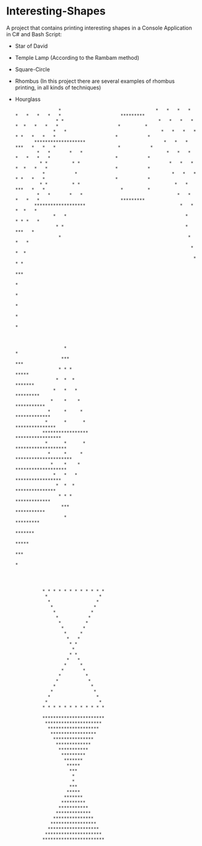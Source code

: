 # Interesting-Shapes

A project that contains printing interesting shapes in a Console Application in C# and Bash Script:

- Star of David
- Temple Lamp (According to the Rambam method)
- Square-Circle
- Rhombus (In this project there are several examples of rhombus printing, in all kinds of techniques)
- Hourglass

                      *                                   *   *   *   *   *   *   *   *   *                      *********
                     * *                                   *   *   *   *  *  *   *   *   *                      *         *
                    *   *                                   *   *   *   * * *   *   *   *                      *           *
             *******************                             *   *   *   ***   *   *   *                       *           *
              *   *       *   *                               *   *   *   *   *   *   *                        *           *
               * *         * *                                 *   *   *  *  *   *   *                         *           *
                *           *                                   *   *   * * *   *   *                          *           *
               * *         * *                                   *   *   ***   *   *                            *         *
              *   *       *   *                                   *   *   *   *   *                              *********
             *******************                                   *   *  *  *   *
                    *   *                                            *   * * *   *
                     * *                                             *   ***   *
                      *                                               *   *   *
                                                                       *  *  *
                                                                        * * *
                                                                         ***
                                                                          *
                                                                          *
                                                                          *
                                                                          *
                                                                          *

                                                                        
                           
                        *                                                 *
                       ***                                               ***
                      * * *                                             *****
                     *  *  *                                           *******
                    *   *   *                                         *********
                   *    *    *                                       ***********
                  *     *     *                                     *************
                 *      *      *                                   ***************
                *****************                                 *****************
                 *      *      *                                 *******************
                  *     *     *                                 *********************
                   *    *    *                                   *******************
                    *   *   *                                     *****************
                     *  *  *                                       ***************
                      * * *                                         *************
                       ***                                           ***********
                        *                                             *********
                                                                       *******                                            
                                                                        *****                                    
                                                                         ***             
                                                                          *




                * * * * * * * * * * * *
                 *                   *
                  *                 *
                   *               *
                    *             *
                     *           *
                      *         *
                       *       *
                        *     *
                         *   *
                          * *
                           *
                          * *
                         *   *
                        *     *
                       *       *
                      *         *
                     *           *
                    *             *
                   *               *
                  *                 *
                 *                   *
                * * * * * * * * * * * *

                ***********************
                 *********************
                  *******************
                   *****************
                    ***************
                     *************
                      ***********
                       *********
                        *******
                         *****
                          ***
                           *
                           *
                          ***
                         *****
                        *******
                       *********
                      ***********
                     *************
                    ***************
                   *****************
                  *******************
                 *********************
                ***********************
                                                                    

